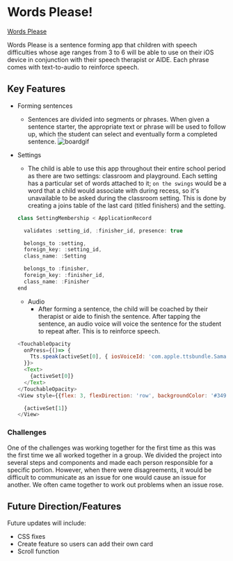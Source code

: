 # Words Please!
[Words Please](https://wordsplease.github.io/words-please-tutorial/)

Words Please is a sentence forming app that children with speech difficulties whose age ranges from 3 to 6 will be able to use on their iOS device in conjunction with their speech therapist or AIDE. Each phrase comes with text-to-audio to reinforce speech.

## Key Features

+ Forming sentences
  + Sentences are divided into segments or phrases. When given a sentence starter, the appropriate text or phrase will be used to follow up, which the student can select and eventually form a completed sentence.
![boardgif](https://res.cloudinary.com/dqj3kgpoj/image/upload/v1541535528/wordsplease.gif)

+ Settings
  + The child is able to use this app throughout their entire school period as there are two settings: classroom and playground. Each setting has a particular set of words attached to it; `on the swings` would be a word that a child would associate with during recess, so it's unavailable to be asked during the classroom setting. This is done by creating a joins table of the last card (titled finishers) and the setting.
   ```js
   class SettingMembership < ApplicationRecord

     validates :setting_id, :finisher_id, presence: true

     belongs_to :setting,
     foreign_key: :setting_id,
     class_name: :Setting

     belongs_to :finisher,
     foreign_key: :finisher_id,
     class_name: :Finisher
   end
   ```

  + Audio
    + After forming a sentence, the child will be coached by their therapist or aide to finish the sentence. After tapping the sentence, an audio voice will voice the sentence for the student to repeat after. This is to reinforce speech.

  ```js
  <TouchableOpacity
    onPress={()=> {
      Tts.speak(activeSet[0], { iosVoiceId: 'com.apple.ttsbundle.Samantha-compact' })
    }}>
    <Text>
      {activeSet[0]}
    </Text>
  </TouchableOpacity>
  <View style={{flex: 3, flexDirection: 'row', backgroundColor: '#3498DB'}}>

    {activeSet[1]}
  </View>
  ```

### Challenges
One of the challenges was working together for the first time as this was the first time we all worked together in a group. We divided the project into several steps and components and made each person responsible for a specific portion. However, when there were disagreements, it would be difficult to communicate as an issue for one would cause an issue for another. We often came together to work out problems when an issue rose.

## Future Direction/Features
Future updates will include:
+ CSS fixes
+ Create feature so users can add their own card
+ Scroll function
